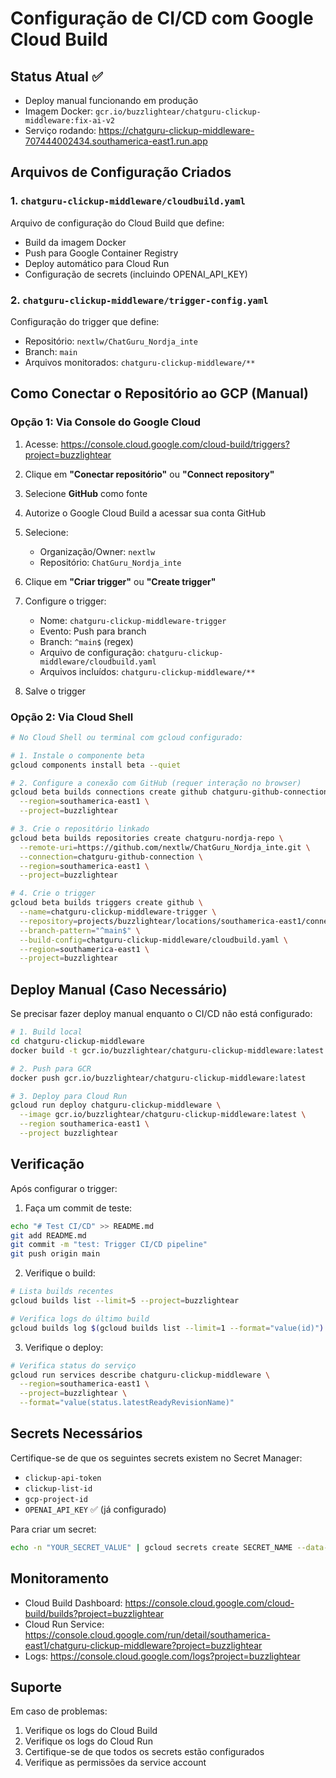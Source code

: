 # Configuração de CI/CD com Google Cloud Build

## Status Atual ✅
- Deploy manual funcionando em produção
- Imagem Docker: `gcr.io/buzzlightear/chatguru-clickup-middleware:fix-ai-v2`
- Serviço rodando: https://chatguru-clickup-middleware-707444002434.southamerica-east1.run.app

## Arquivos de Configuração Criados

### 1. `chatguru-clickup-middleware/cloudbuild.yaml`
Arquivo de configuração do Cloud Build que define:
- Build da imagem Docker
- Push para Google Container Registry
- Deploy automático para Cloud Run
- Configuração de secrets (incluindo OPENAI_API_KEY)

### 2. `chatguru-clickup-middleware/trigger-config.yaml`
Configuração do trigger que define:
- Repositório: `nextlw/ChatGuru_Nordja_inte`
- Branch: `main`
- Arquivos monitorados: `chatguru-clickup-middleware/**`

## Como Conectar o Repositório ao GCP (Manual)

### Opção 1: Via Console do Google Cloud

1. Acesse: https://console.cloud.google.com/cloud-build/triggers?project=buzzlightear

2. Clique em **"Conectar repositório"** ou **"Connect repository"**

3. Selecione **GitHub** como fonte

4. Autorize o Google Cloud Build a acessar sua conta GitHub

5. Selecione:
   - Organização/Owner: `nextlw`
   - Repositório: `ChatGuru_Nordja_inte`

6. Clique em **"Criar trigger"** ou **"Create trigger"**

7. Configure o trigger:
   - Nome: `chatguru-clickup-middleware-trigger`
   - Evento: Push para branch
   - Branch: `^main$` (regex)
   - Arquivo de configuração: `chatguru-clickup-middleware/cloudbuild.yaml`
   - Arquivos incluídos: `chatguru-clickup-middleware/**`

8. Salve o trigger

### Opção 2: Via Cloud Shell

```bash
# No Cloud Shell ou terminal com gcloud configurado:

# 1. Instale o componente beta
gcloud components install beta --quiet

# 2. Configure a conexão com GitHub (requer interação no browser)
gcloud beta builds connections create github chatguru-github-connection \
  --region=southamerica-east1 \
  --project=buzzlightear

# 3. Crie o repositório linkado
gcloud beta builds repositories create chatguru-nordja-repo \
  --remote-uri=https://github.com/nextlw/ChatGuru_Nordja_inte.git \
  --connection=chatguru-github-connection \
  --region=southamerica-east1 \
  --project=buzzlightear

# 4. Crie o trigger
gcloud beta builds triggers create github \
  --name=chatguru-clickup-middleware-trigger \
  --repository=projects/buzzlightear/locations/southamerica-east1/connections/chatguru-github-connection/repositories/chatguru-nordja-repo \
  --branch-pattern="^main$" \
  --build-config=chatguru-clickup-middleware/cloudbuild.yaml \
  --region=southamerica-east1 \
  --project=buzzlightear
```

## Deploy Manual (Caso Necessário)

Se precisar fazer deploy manual enquanto o CI/CD não está configurado:

```bash
# 1. Build local
cd chatguru-clickup-middleware
docker build -t gcr.io/buzzlightear/chatguru-clickup-middleware:latest .

# 2. Push para GCR
docker push gcr.io/buzzlightear/chatguru-clickup-middleware:latest

# 3. Deploy para Cloud Run
gcloud run deploy chatguru-clickup-middleware \
  --image gcr.io/buzzlightear/chatguru-clickup-middleware:latest \
  --region southamerica-east1 \
  --project buzzlightear
```

## Verificação

Após configurar o trigger:

1. Faça um commit de teste:
```bash
echo "# Test CI/CD" >> README.md
git add README.md
git commit -m "test: Trigger CI/CD pipeline"
git push origin main
```

2. Verifique o build:
```bash
# Lista builds recentes
gcloud builds list --limit=5 --project=buzzlightear

# Verifica logs do último build
gcloud builds log $(gcloud builds list --limit=1 --format="value(id)") --project=buzzlightear
```

3. Verifique o deploy:
```bash
# Verifica status do serviço
gcloud run services describe chatguru-clickup-middleware \
  --region=southamerica-east1 \
  --project=buzzlightear \
  --format="value(status.latestReadyRevisionName)"
```

## Secrets Necessários

Certifique-se de que os seguintes secrets existem no Secret Manager:

- `clickup-api-token`
- `clickup-list-id`
- `gcp-project-id`
- `OPENAI_API_KEY` ✅ (já configurado)

Para criar um secret:
```bash
echo -n "YOUR_SECRET_VALUE" | gcloud secrets create SECRET_NAME --data-file=- --project=buzzlightear
```

## Monitoramento

- Cloud Build Dashboard: https://console.cloud.google.com/cloud-build/builds?project=buzzlightear
- Cloud Run Service: https://console.cloud.google.com/run/detail/southamerica-east1/chatguru-clickup-middleware?project=buzzlightear
- Logs: https://console.cloud.google.com/logs?project=buzzlightear

## Suporte

Em caso de problemas:
1. Verifique os logs do Cloud Build
2. Verifique os logs do Cloud Run
3. Certifique-se de que todos os secrets estão configurados
4. Verifique as permissões da service account